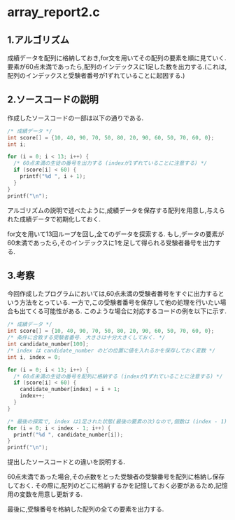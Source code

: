 # array_report2.c

## 1.アルゴリズム
成績データを配列に格納しておき,for文を用いてその配列の要素を順に見ていく.
要素が60点未満であったら,配列のインデックスに1足した数を出力する.(これは,配列のインデックスと受験者番号が1ずれていることに起因する.)

## 2.ソースコードの説明
作成したソースコードの一部は以下の通りである.
```c
/* 成績データ */
int score[] = {10, 40, 90, 70, 50, 80, 20, 90, 60, 50, 70, 60, 0};
int i;

for (i = 0; i < 13; i++) {
  /* 60点未満の生徒の番号を出力する (indexが1ずれていることに注意する) */
  if (score[i] < 60) {
    printf("%d ", i + 1);
  }
}
printf("\n");
```
アルゴリズムの説明で述べたように,成績データを保存する配列を用意し,与えられた成績データで初期化しておく.

for文を用いて13回ループを回し,全てのデータを探索する.
もし,データの要素が60未満であったら,そのインデックスに1を足して得られる受験者番号を出力する.

## 3.考察
今回作成したプログラムにおいては,60点未満の受験者番号をすぐに出力するという方法をとっている.
一方で,この受験者番号を保存して他の処理を行いたい場合も出てくる可能性がある.
このような場合に対応するコードの例を以下に示す.
```c
/* 成績データ */
int score[] = {10, 40, 90, 70, 50, 80, 20, 90, 60, 50, 70, 60, 0};
/* 条件に合致する受験者番号. 大きさは十分大きくしておく. */
int candidate_number[100];
/* index は candidate_number のどの位置に値を入れるかを保存しておく変数 */
int i, index = 0;

for (i = 0; i < 13; i++) {
  /* 60点未満の生徒の番号を配列に格納する (indexが1ずれていることに注意する) */
  if (score[i] < 60) {
    candidate_number[index] = i + 1;
    index++;
  }
}

/* 最後の探索で, index は1足された状態(最後の要素の次)なので,個数は (index - 1) 個になることに注意 */
for (i = 0; i < index - 1; i++) {
  printf("%d ", candidate_number[i]);
}
printf("\n");
```
提出したソースコードとの違いを説明する.

60点未満であった場合,その点数をとった受験者の受験番号を配列に格納し保存しておく.
その際に,配列のどこに格納するかを記憶しておく必要があるため,記憶用の変数を用意し更新する.

最後に,受験番号を格納した配列の全ての要素を出力する.